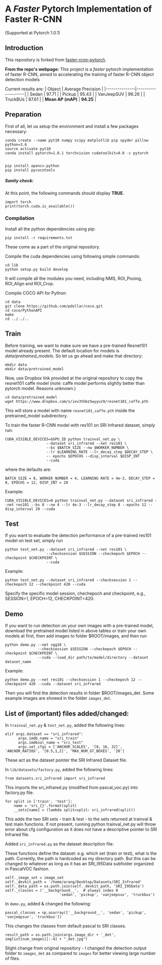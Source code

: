 # A *Faster* Pytorch Implementation of Faster R-CNN
(Supported at Pytorch 1.0.1)
## Introduction

This repository is forked from [faster-rcnn-pytorch](https://github.com/jwyang/faster-rcnn.pytorch).

**From the repo's webpage:**
This project is a *faster* pytorch implementation of faster R-CNN, aimed to accelerating the training of faster R-CNN object detection models

Current results are: 
| Object        | Average  Precision |
|---------------|--------------------|
| Sedan         |              97.71 |
| Pickup        |              95.43 |
| VanJeepSUV    |              96.26 |
| TruckBUs      |              87.61 |
| **Mean AP (mAP)** |              **94.25** |
## Preparation

First of all, let us setup the environment and install a few packages necessary:
```
conda create --name pyt10 numpy scipy matplotlib pip spyder pillow python=3.6 
source activate pyt10
conda install pytorch=1.0.1 torchvision cudatoolkit=9.0 -c pytorch


pip install opencv-python
pip install pycocotools
```
##### Sanity check:
At this point, the following commands should display **TRUE**.
```
import torch
print(torch.cuda.is_available())
```

### Compilation

Install all the python dependencies using pip:
```
pip install -r requirements.txt
```
These come as a part of the original repository. 

Compile the cuda dependencies using following simple commands:

```
cd lib
python setup.py build develop
```

It will compile all the modules you need, including NMS, ROI_Pooing, ROI_Align and ROI_Crop.

Compile COCO API for Python: 
```
cd data
git clone https://github.com/pdollar/coco.git
cd coco/PythonAPI
make
cd ../../..
```

## Train

Before training, we want to make sure we have a pre-trained Resnet101 model already present. The default location for models is *data/pretrained_models*. So let us go ahead and make that directory: 

```
mkdir data
mkdir data/pretrained_model
```

Now, use Dropbox link provided at the original repository to copy the resnet101 caffe model (note: caffe model performs slightly better than pytorch model. Reasons unknown.)
```
cd data/pretrained_model
wget https://www.dropbox.com/s/iev3tkbz5wyyuz9/resnet101_caffe.pth
```
This will store a model with name ```resnet101_caffe.pth``` inside the pretrained_model subdirectory.

To train the faster R-CNN model with res101 on SRI Infrared dataset, simply run:
```
CUDA_VISIBLE_DEVICES=$GPU_ID python trainval_net.py \
                   --dataset sri_infrared --net res101 \
                   --bs $BATCH_SIZE --nw $WORKER_NUMBER \
                   --lr $LEARNING_RATE --lr_decay_step $DECAY_STEP \
                   -- epochs $EPOCHS --disp_interval $DISP_INT
                   --cuda
```
where the defaults are: 
```
BATCH_SIZE = 8, WORKER_NUMBER = 4, LEARNING RATE = 4e-3, DECAY_STEP = 8, EPOCHS = 12, DISP_INT = 20
```
Example: 
```
CUDA_VISIBLE_DEVICES=0 python trainval_net.py --dataset sri_infrared --net res101 --bs 8 --nw 4 --lr 4e-3 --lr_decay_step 8 --epochs 12 --disp_interval 20 --cuda
```

## Test

If you want to evaluate the detection performance of a pre-trained res101 model on test set, simply run
```
python test_net.py --dataset sri_infrared --net res101 \
                   --checksession $SESSION --checkepoch $EPOCH --checkpoint $CHECKPOINT \
                   --cuda
```

Example: 
```
python test_net.py --dataset sri_infrared --checksession 1 --checkepoch 12 --checkpoint 420 --cuda
```

Specify the specific model session, chechepoch and checkpoint, e.g., SESSION=1, EPOCH=12, CHECKPOINT=420.

## Demo
If you want to run detection on your own images with a pre-trained model, download the pretrained model listed in above tables or train your own models at first, then add images to folder $ROOT/images, and then run

```
python demo.py --net vgg16 \
               --checksession $SESSION --checkepoch $EPOCH --checkpoint $CHECKPOINT \
               --cuda --load_dir path/to/model/directory --dataset dataset_name
```

Example: 
```
python demo.py --net res101 --checksession 1 --checkepoch 12 --checkpoint 420 --cuda --dataset sri_infrared
```

Then you will find the detection results in folder $ROOT/images_det. Some example images are showed in the folder ```images_det```.

## List of (important) files added/changed: 

In ```trainval_net.py``` & ```test_net.py```, added the following lines: 
```
elif args.dataset == "sri_infrared":
      args.imdb_name = "sri_train"
      args.imdbval_name = "sri_test"
      args.set_cfgs = ['ANCHOR_SCALES', '[8, 16, 32]', 'ANCHOR_RATIOS', '[0.5,1,2]', 'MAX_NUM_GT_BOXES', '20']
```
These act as the dataset pointer the SRI Infrared Dataset file.

In ```lib/datasets/factory.py```, added the following lines: 

```
from datasets.sri_infrared import sri_infrared
```
This imports the sri_infrared.py (modified from pascal_voc.py) into factory.py file.

```
for split in ['train', 'test']:
    name = 'sri_{}'.format(split)
    __sets[name] = (lambda split=split: sri_infrared(split))
```
This adds the two SRI sets - train & test - to the sets returned at trainval & test main functions. If not present, running python trainval_net.py will throw error about cfg configuration as it does not have a descriptive pointer to SRI Infrared file. 

Added ```sri_infrared.py``` as the dataset description file: 

These functions define the dataset:
e.g. which set (train or test), what is the path. 
Currently, the path is hardcoded as my directory path. But this can be changed to whatever as long as it has an SRI_I95Data subfolder organized in PascalVOC fashion. 
```
self._image_set = image_set
self._devkit_path = '/home/arang/Desktop/Datasets/SRI_Infrared'
self._data_path = os.path.join(self._devkit_path, 'SRI_I95Data')
self._classes = ('__background__',  # always index 0
                         'sedan', 'pickup', 'vanjeepsuv', 'truckbus')
```

In ```demo.py```, added & changed the following: 

```
pascal_classes = np.asarray(['__background__', 'sedan', 'pickup', 'vanjeepsuv', 'truckbus'])
```
This changes the classes from default pascal to SRI classes. 

```
result_path = os.path.join(args.image_dir + '_det', imglist[num_images][:-4] + "_det.jpg")
```
Slight change from original repository - I changed the detection output folder to ```images_det``` as compared to ```images``` for better viewing large number of files. 